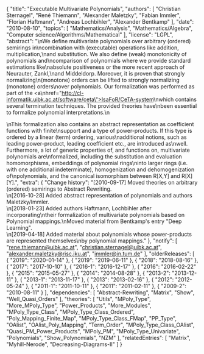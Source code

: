 {
    "title": "Executable Multivariate Polynomials",
    "authors": [
        "Christian Sternagel",
        "René Thiemann",
        "Alexander Maletzky",
        "Fabian Immler",
        "Florian Haftmann",
        "Andreas Lochbihler",
        "Alexander Bentkamp"
    ],
    "date": "2010-08-10",
    "topics": [
        "Mathematics/Analysis",
        "Mathematics/Algebra",
        "Computer science/Algorithms/Mathematical"
    ],
    "license": "LGPL",
    "abstract": "\nWe define multivariate polynomials over arbitrary (ordered) semirings in\ncombination with (executable) operations like addition, multiplication,\nand substitution. We also define (weak) monotonicity of polynomials and\ncomparison of polynomials where we provide standard estimations like\nabsolute positiveness or the more recent approach of Neurauter, Zankl,\nand Middeldorp. Moreover, it is proven that strongly normalizing\n(monotone) orders can be lifted to strongly normalizing (monotone) orders\nover polynomials. Our formalization was performed as part of the <a\nhref=\"http://cl-informatik.uibk.ac.at/software/ceta\">IsaFoR/CeTA-system</a>\nwhich contains several termination techniques. The provided theories have\nbeen essential to  formalize polynomial interpretations.\n<p>\nThis formalization also contains an abstract representation as coefficient functions with finite\nsupport and a type of power-products. If this type is ordered by a linear (term) ordering, various\nadditional notions, such as leading power-product, leading coefficient etc., are introduced as\nwell. Furthermore, a lot of generic properties of, and functions on, multivariate polynomials are\nformalized, including the substitution and evaluation homomorphisms, embeddings of polynomial rings\ninto larger rings (i.e. with one additional indeterminate), homogenization and dehomogenization of\npolynomials, and the canonical isomorphism between R[X,Y] and R[X][Y].",
    "extra": {
        "Change history": "[2010-09-17] Moved theories on arbitrary (ordered) semirings to Abstract Rewriting.<br>\n[2016-10-28] Added abstract representation of polynomials and authors Maletzky/Immler.<br>\n[2018-01-23] Added authors Haftmann, Lochbihler after incorporating\ntheir formalization of multivariate polynomials based on Polynomial mappings.\nMoved material from Bentkamp's entry \"Deep Learning\".<br>\n[2019-04-18] Added material about polynomials whose power-products are represented themselves\nby polynomial mappings."
    },
    "notify": [
        "rene.thiemann@uibk.ac.at",
        "christian.sternagel@uibk.ac.at",
        "alexander.maletzky@risc.jku.at",
        "immler@in.tum.de"
    ],
    "olderReleases": [
        {
            "2019": "2020-01-14"
        },
        {
            "2019": "2019-06-11"
        },
        {
            "2018": "2018-08-16"
        },
        {
            "2017": "2017-10-10"
        },
        {
            "2016-1": "2016-12-17"
        },
        {
            "2016": "2016-02-22"
        },
        {
            "2015": "2015-05-27"
        },
        {
            "2014": "2014-08-28"
        },
        {
            "2013-2": "2013-12-11"
        },
        {
            "2013-1": "2013-11-17"
        },
        {
            "2013": "2013-02-16"
        },
        {
            "2012": "2012-05-24"
        },
        {
            "2011-1": "2011-10-11"
        },
        {
            "2011": "2011-02-11"
        },
        {
            "2009-2": "2010-08-11"
        }
    ],
    "dependencies": [
        "Abstract-Rewriting",
        "Matrix",
        "Show",
        "Well_Quasi_Orders"
    ],
    "theories": [
        "Utils",
        "MPoly_Type",
        "More_MPoly_Type",
        "Power_Products",
        "More_Modules",
        "MPoly_Type_Class",
        "MPoly_Type_Class_Ordered",
        "Poly_Mapping_Finite_Map",
        "MPoly_Type_Class_FMap",
        "PP_Type",
        "OAlist",
        "OAlist_Poly_Mapping",
        "Term_Order",
        "MPoly_Type_Class_OAlist",
        "Quasi_PM_Power_Products",
        "MPoly_PM",
        "MPoly_Type_Univariate",
        "Polynomials",
        "Show_Polynomials",
        "NZM"
    ],
    "relatedEntries": [
        "Matrix",
        "Myhill-Nerode",
        "Decreasing-Diagrams-II"
    ]
}